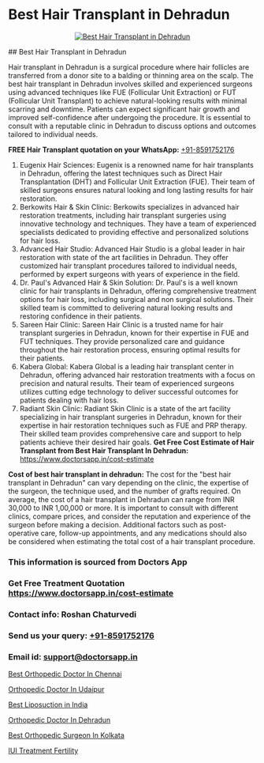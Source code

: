 # Best Hair Transplant in Dehradun

<p align="center">
  <a href="https://doctorsapp.co.in/uploads/treatment_image/Finding%20the%20best%20hair%20clinic.jpg">
    <img src="https://doctorsapp.co.in/treatment/hair-transplant" alt="Best Hair Transplant in Dehradun">
  </a>
</p>
## Best Hair Transplant in Dehradun

Hair transplant in Dehradun is a surgical procedure where hair follicles are transferred from a donor site to a balding or thinning area on the scalp. The best hair transplant in Dehradun involves skilled and experienced surgeons using advanced techniques like FUE (Follicular Unit Extraction) or FUT (Follicular Unit Transplant) to achieve natural-looking results with minimal scarring and downtime. Patients can expect significant hair growth and improved self-confidence after undergoing the procedure. It is essential to consult with a reputable clinic in Dehradun to discuss options and outcomes tailored to individual needs.

**FREE Hair Transplant quotation on your WhatsApp:**  [+91-8591752176](https://api.whatsapp.com/send?phone=8591752176)

1) Eugenix Hair Sciences: Eugenix is a renowned name for hair transplants in Dehradun, offering the latest techniques such as Direct Hair Transplantation (DHT) and Follicular Unit Extraction (FUE). Their team of skilled surgeons ensures natural looking and long lasting results for hair restoration.
2) Berkowits Hair & Skin Clinic: Berkowits specializes in advanced hair restoration treatments, including hair transplant surgeries using innovative technology and techniques. They have a team of experienced specialists dedicated to providing effective and personalized solutions for hair loss.
3) Advanced Hair Studio: Advanced Hair Studio is a global leader in hair restoration with state of the art facilities in Dehradun. They offer customized hair transplant procedures tailored to individual needs, performed by expert surgeons with years of experience in the field.
4) Dr. Paul's Advanced Hair & Skin Solution: Dr. Paul's is a well known clinic for hair transplants in Dehradun, offering comprehensive treatment options for hair loss, including surgical and non surgical solutions. Their skilled team is committed to delivering natural looking results and restoring confidence in their patients.
5) Sareen Hair Clinic: Sareen Hair Clinic is a trusted name for hair transplant surgeries in Dehradun, known for their expertise in FUE and FUT techniques. They provide personalized care and guidance throughout the hair restoration process, ensuring optimal results for their patients.
6) Kabera Global: Kabera Global is a leading hair transplant center in Dehradun, offering advanced hair restoration treatments with a focus on precision and natural results. Their team of experienced surgeons utilizes cutting edge technology to deliver successful outcomes for patients dealing with hair loss.
7) Radiant Skin Clinic: Radiant Skin Clinic is a state of the art facility specializing in hair transplant surgeries in Dehradun, known for their expertise in hair restoration techniques such as FUE and PRP therapy. Their skilled team provides comprehensive care and support to help patients achieve their desired hair goals.
**Get Free Cost Estimate of Hair Transplant from Best Hair Transplant In Dehradun:** https://www.doctorsapp.in/cost-estimate

**Cost of best hair transplant in dehradun:**
The cost for the "best hair transplant in Dehradun" can vary depending on the clinic, the expertise of the surgeon, the technique used, and the number of grafts required. On average, the cost of a hair transplant in Dehradun can range from INR 30,000 to INR 1,00,000 or more. It is important to consult with different clinics, compare prices, and consider the reputation and experience of the surgeon before making a decision. Additional factors such as post-operative care, follow-up appointments, and any medications should also be considered when estimating the total cost of a hair transplant procedure.

### This information is sourced from Doctors App 
### Get Free Treatment Quotation https://www.doctorsapp.in/cost-estimate
### Contact info: Roshan Chaturvedi 
### Send us your query: [+91-8591752176](https://api.whatsapp.com/send?phone=8591752176) 
### Email id: support@doctorsapp.in

[Best Orthopedic Doctor In Chennai](https://www.linkedin.com/pulse/best-orthopedic-doctor-chennai-doctorsapp-united-arab-emirates-dqshe?trackingId=JQPnM7n0R7GDTxqUZ4lUeQ%3D%3D&lipi=urn%3Ali%3Apage%3Ad_flagship3_company_admin%3Bc8cvKR%2BzQDObJJNC2LloLw%3D%3D)

[Orthopedic Doctor In Udaipur](https://www.linkedin.com/pulse/orthopedic-doctor-udaipur-meniscus-tear-treatment-e4nge?trackingId=%2FuTH2N42Rb9kKtPiZtAjJA%3D%3D&lipi=urn%3Ali%3Apage%3Ad_flagship3_company_admin%3BYMgSyE7iTb6%2BgQ5kQEIvvw%3D%3D)

[Best Liposuction in India](https://medium.com/@akashbhatt14/best-liposuction-in-india-36213de65b1d)

[Orthopedic Doctor In Dehradun](https://medium.com/@vimalrana22/orthopedic-doctor-in-dehradun-a6c0bcc6ead0)

[Best Orthopedic Surgeon In Kolkata](https://doctors-apps.github.io/doctorsapp/best-orthopedic-surgeon-in-kolkata)

[IUI Treatment Fertility](https://doctors-apps.github.io/doctorsapp/iui-treatment-fertility)

